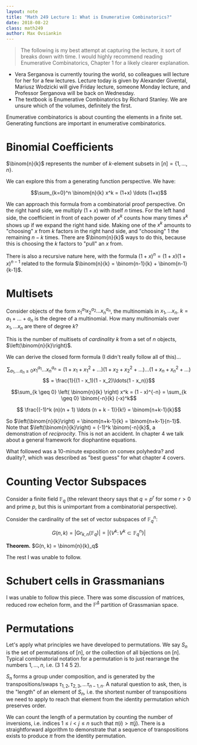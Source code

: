 ```yaml
---
layout: note
title: "Math 249 Lecture 1: What is Enumerative Combinatorics?"
date: 2018-08-22
class: math249
author: Max Ovsiankin
---
```


> The following is my best attempt at capturing the lecture, it sort of breaks down with time. I would highly recommend reading Enumerative Combinatorics, Chapter 1 for a likely clearer explanation.

- Vera Serganova is currently touring the world, so colleagues will lecture for her for a few lectures.
Lecture today is given by Alexander Givental, Mariusz Wodzicki will give Friday lecture, someone Monday lecture,
and Professor Serganova will be back on Wednesday.
- The textbook is Enumerative Combinatorics by Richard Stanley. We are unsure which of the volumes, definitely the first.

Enumerative combinatorics is about counting the elements in a finite set.
Generating functions are important in enumerative combinatorics.

# Binomial Coefficients

$\binom{n}{k}$ represents the number of $k$-element subsets in $[n] = \{1, \ldots, n\}$.

We can explore this from a generating function perspective. We have:

$$\sum_{k=0}^n \binom{n}{k} x^k = (1+x) \ldots (1+x)$$

We can approach this formula from a combinatorial proof perspective. On the right hand side, we multiply $(1+x)$ with itself $n$ times. For the left hand side, the coefficient in front of each power of $x^k$ counts how many times $x^k$ shows up if we expand the right hand side. Making one of the $x^k$ amounts to "choosing" $x$ from $k$ factors in the right hand side, and "choosing" $1$ the remaining $n-k$ times. There are $\binom{n}{k}$ ways to do this, because this is choosing the $k$ factors to "pull" an $x$ from.

There is also a recursive nature here, with the formula $(1+x)^n = (1+x)(1+x)^{n-1}$ related to the formula
$\binom{n}{k} = \binom{n-1}{k} + \binom{n-1}{k-1}$.

# Multisets

Consider objects of the form $x_1^{a_1} x_2^{a_2} \ldots x_n^{a_n}$, the multinomials in $x_1,\ldots x_n$. $k = a_1 + \ldots + a_n$ is the degree of a multinomial. How many multinomials over $x_1, \ldots x_n$ are there of degree $k$?

This is the number of multisets of _cardinality_ $k$ from a set of $n$ objects, $\left(\binom{n}{k}\right)$.

We can derive the closed form formula (I didn't really follow all of this)...

$$ \sum_{a_1, \ldots a_n \geq 0 } x_1^{a_1} \ldots x_n^{a_n} = (1 + x_1 + x_1^2 + \ldots)(1 + x_2 + x_2^2 + \ldots)\ldots(1 + x_n + x_n^2 + \ldots)$$
$$ = \frac{1}{(1 - x_1)(1 - x_2)\ldots(1 - x_n)}$$

$$\sum_{k \geq 0} \left( \binom{n}{k} \right) x^k = (1 - x)^{-n} = \sum_{k \geq 0} \binom{-n}{k} (-x)^k$$

$$ \frac{(-1)^k (n)(n + 1) \ldots (n + k - 1)}{k!} = \binom{n+k-1}{k}$$ 

So $\left(\binom{n}{k}\right) = \binom{n+k-1}{k} = \binom{n+k-1}{n-1}$.
Note that $\left(\binom{n}{k}\right) = (-1)^k \binom{-n}{k}$, a demonstration of _reciprocity_. This is not an accident.
In chapter 4 we talk about a general framework for diophantine equations.

What followed was a 10-minute exposition on convex polyhedra? and duality?, which was described as "best guess" for what chapter 4 covers.

# Counting Vector Subspaces

Consider a finite field $\mathbb{F}_q$ (the relevant theory says that $q = p^r$ for some $r > 0$ and prime $p$, but this is unimportant from a combinatorial perspective).

Consider the cardinality of the set of vector subspaces of $\mathbb{F}_q^n$:

$$G(n, k) = |\text{Gr}_{k, n}(\mathbb{F}_q)| = | \{ V^k \colon V^k \subset \mathbb{F}_q^n \} |$$

__Theorem.__ $G(n, k) = \binom{n}{k}_q$

The rest I was unable to follow.

# Schubert cells in Grassmanians

I was unable to follow this piece. There was some discussion of matrices, reduced row echelon form, and the $\mathbb{F}^\Delta$ partition of Grassmanian space.

# Permutations

Let's apply what principles we have developed to permutations.
We say $S_n$ is the set of permutations of $[n]$, or the collection of all bijections on $[n]$.
Typical combinatorial notation for a permutation is to just rearrange the numbers $1, \ldots, n$, i.e.
$(3 \ 1 \ 4 \ 5 \ 2)$.

$S_n$ forms a group under composition, and is generated by the transpositions/swaps
$\tau_{1, 2}, \tau_{2, 3}, \ldots \tau_{n-1, n}$.
A natural question to ask, then, is the "length" of an element of $S_n$, i.e. the shortest number of transpositions
we need to apply to reach that element from the identity permutation which preserves order.

We can count the length of a permutation by counting the number of inversions, i.e. indices
$1 \leq i < j \leq n$ such that $\pi(i) > \pi(j)$. There is a straightforward algorithm to demonstrate that
a sequence of transpositions exists to produce $\pi$ from the identity permutation.
